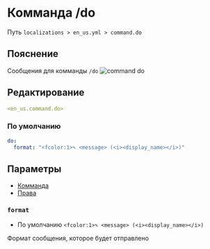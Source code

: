 # Комманда /do
Путь `localizations > en_us.yml > command.do`

## Пояснение
Сообщения для комманды `/do`
![command do](/commanddo.png)

## Редактирование
```yaml
<en_us.command.do>
```

### По умолчанию
```yaml
do:
  format: "<fcolor:1>✎ <message> (<i><display_name></i>)"
```

## Параметры

- [Комманда](/ru/command/do/)
- [Права](/ru/permission/command/do/)

### `format`
- По умолчанию `<fcolor:1>✎ <message> (<i><display_name></i>)`

Формат сообщения, которое будет отправлено

